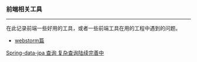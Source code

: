 ### 前端相关工具

----------
在此记录前端一些好用的工具，或者一些前端工具在用的工程中遇到的问题。


* [webstorm篇](#1)



[Spring-data-jpa 查询  复杂查询陆续完善中](http://www.cnblogs.com/sxdcgaq8080/p/7894828.html)

